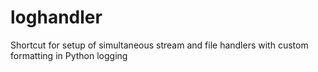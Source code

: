 # loghandler
Shortcut for setup of simultaneous stream and file handlers with custom formatting in Python logging

